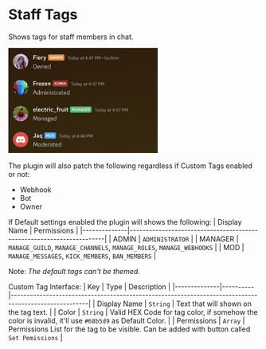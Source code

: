 # Staff Tags

Shows tags for staff members in chat.

<img src="preview.png" width="300">

The plugin will also patch the following regardless if Custom Tags enabled or not:
- Webhook
- Bot
- Owner

If Default settings enabled the plugin will shows the following:
| Display Name | Permissions                                                          |
|--------------|----------------------------------------------------------------------|
| ADMIN        | `ADMINISTRATOR`                                                      |
| MANAGER      | `MANAGE_GUILD`, `MANAGE_CHANNELS`, `MANAGE_ROLES`, `MANAGE_WEBHOOKS` |
| MOD          | `MANAGE_MESSAGES`, `KICK_MEMBERS`, `BAN_MEMBERS`                     |

Note: _The default tags can't be themed._

Custom Tag Interface:
| Key          | Type     | Description                                                                                          |
|--------------|----------|------------------------------------------------------------------------------------------------------|
| Display Name | `String` | Text that will shown on the tag text.                                                                |
| Color        | `String` | Valid HEX Code for tag color, if somehow the color is invalid, it'll use `#68b5d9` as Default Color. |
| Permissions  | `Array`  | Permissions List for the tag to be visible. Can be added with button called `Set Pemissions`         |
